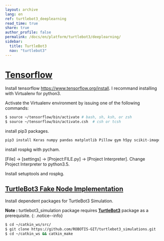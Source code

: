 ```yaml
---
layout: archive
lang: en
ref: turtlebot3_deeplearning
read_time: true
share: true
author_profile: false
permalink: /docs/en/platform/turtlebot3/deeplearning/
sidebar:
  title: TurtleBot3
  nav: "turtlebot3"
---
```


<div style="counter-reset: h1 13"></div>

# [Tensorflow](#Tensorflow)

Install tensorflow https://www.tensorflow.org/install. I recommand installing with Virtualenv for python3.

Activate the Virtualenv environment by issuing one of the following commands:

``` bash
$ source ~/tensorflow/bin/activate # bash, sh, ksh, or zsh
$ source ~/tensorflow/bin/activate.csh  # csh or tcsh
```

install pip3 packages.
``` bash
pip3 install Keras numpy pandas matplotlib Pillow gym h5py scikit-image
```

install rospkg with pycham.

[File] -> [settings] -> [Project:FILE.py] -> [Project Interpreter]. Change Project Interpreter to python3.5.

Install setuptools and rospkg.

## [TurtleBot3 Fake Node Implementation](#turtlebot3-fake-node-implementation)

Install dependent packages for TurtleBot3 Simulation.

**Note :** turtlebot3_simulation package requires [**TurtleBot3**](http://turtlebot3.robotis.com/en/latest/pc_software.html#install-dependent-packages) package as a prerequisite.
{: .notice--info}

``` bash
$ cd ~/catkin_ws/src/
$ git clone https://github.com/ROBOTIS-GIT/turtlebot3_simulations.git
$ cd ~/catkin_ws && catkin_make
```
